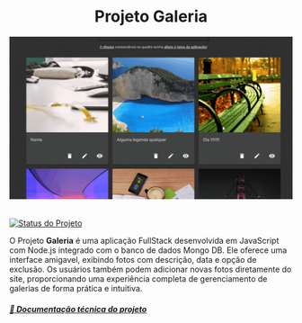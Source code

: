 <div align="center"> 
<h1>Projeto Galeria</h1>
<img src="src/assets/galeria.png" width="700px">
</div><br>


[![Status do Projeto](https://img.shields.io/badge/Status-Em_Desenvolvimento-brightgreen?color=yellow)](#)


O Projeto **Galeria** é uma aplicação FullStack desenvolvida em JavaScript com Node.js integrado com o banco de dados Mongo DB. Ele oferece uma interface amigavel, exibindo fotos com descrição, data e opção de exclusão. Os usuários também podem adicionar novas fotos diretamente do site, proporcionando uma experiência completa de gerenciamento de galerias de forma prática e intuitiva.

##### [:pencil: Documentação técnica do projeto](documentacao.md)

